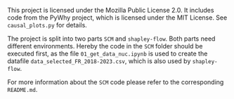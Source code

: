 This project is licensed under the Mozilla Public License 2.0.
It includes code from the PyWhy project, which is licensed under the MIT License.
See `causal_plots.py` for details.

The project is split into two parts `SCM` and `shapley-flow`. 
Both parts need different environments. 
Hereby the code in the `SCM` folder should be executed first, as the file `01_get_data_nuc.ipynb` is used to create the datafile `data_selected_FR_2018-2023.csv`, which is also used by `shapley-flow`.

For more information about the `SCM` code please refer to the corresponding `README.md`.
